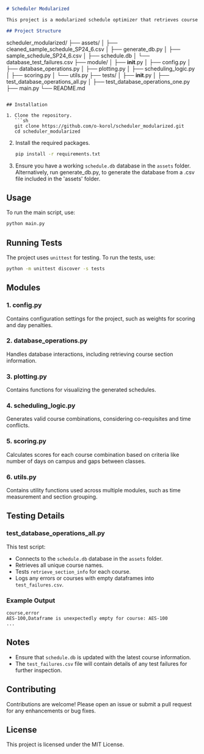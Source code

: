 ```markdown
# Scheduler Modularized

This project is a modularized schedule optimizer that retrieves course information from a database, generates valid course combinations, calculates scores for each combination, and visualizes the schedules. The project is organized into several modules, each handling different aspects of the process.

## Project Structure

```
scheduler_modularized/
├── assets/
│   ├── cleaned_sample_schedule_SP24_6.csv
│   ├── generate_db.py
│   ├── sample_schedule_SP24_6.csv
│   ├── schedule.db
│   └── database_test_failures.csv
├── module/
│   ├── __init__.py
│   ├── config.py
│   ├── database_operations.py
│   ├── plotting.py
│   ├── scheduling_logic.py
│   ├── scoring.py
│   └── utils.py
├── tests/
│   ├── __init__.py
│   ├── test_database_operations_all.py
│   ├── test_database_operations_one.py
├── main.py
└── README.md
```

## Installation

1. Clone the repository.
   ```sh
   git clone https://github.com/o-korol/scheduler_modularized.git
   cd scheduler_modularized
   ```

2. Install the required packages.
   ```sh
   pip install -r requirements.txt
   ```

3. Ensure you have a working `schedule.db` database in the `assets` folder.  Alternatively, run generate_db.py, to generate the database from a .csv file included in the 'assets' folder.

## Usage

To run the main script, use:
```sh
python main.py
```

## Running Tests

The project uses `unittest` for testing. To run the tests, use:
```sh
python -m unittest discover -s tests
```

## Modules

### 1. config.py
Contains configuration settings for the project, such as weights for scoring and day penalties.

### 2. database_operations.py
Handles database interactions, including retrieving course section information.

### 3. plotting.py
Contains functions for visualizing the generated schedules.

### 4. scheduling_logic.py
Generates valid course combinations, considering co-requisites and time conflicts.

### 5. scoring.py
Calculates scores for each course combination based on criteria like number of days on campus and gaps between classes.

### 6. utils.py
Contains utility functions used across multiple modules, such as time measurement and section grouping.

## Testing Details

### test_database_operations_all.py

This test script:
- Connects to the `schedule.db` database in the `assets` folder.
- Retrieves all unique course names.
- Tests `retrieve_section_info` for each course.
- Logs any errors or courses with empty dataframes into `test_failures.csv`.

### Example Output

```
course,error
AES-100,Dataframe is unexpectedly empty for course: AES-100
...
```

## Notes

- Ensure that `schedule.db` is updated with the latest course information.
- The `test_failures.csv` file will contain details of any test failures for further inspection.

## Contributing

Contributions are welcome! Please open an issue or submit a pull request for any enhancements or bug fixes.

## License

This project is licensed under the MIT License.
```

